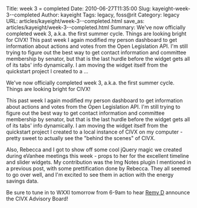 Title: week 3 = completed
Date: 2010-06-27T11:35:00
Slug: kayeight-week-3--completed
Author: kayeight
Tags: legacy, foss@rit
Category: legacy
URL: articles/kayeight/week-3--completed.html
save_as: articles/kayeight/week-3--completed.html
Summary: We've now officially completed week 3, a.k.a. the first summer cycle. Things are looking bright for CIVX!  This past week I again modified my person dashboard to get information about actions and votes from the Open Legislation API. I'm still trying to figure out the best way to get contact information and committee membership by senator, but that is the last hurdle before the widget gets all of its tabs' info dynamically. I am moving the widget itself from the quickstart project I created to a  ... 

We've now officially completed week 3, a.k.a. the first summer cycle. Things
are looking bright for CIVX!

This past week I again modified my person dashboard to get information about
actions and votes from the Open Legislation API. I'm still trying to figure
out the best way to get contact information and committee membership by
senator, but that is the last hurdle before the widget gets all of its tabs'
info dynamically. I am moving the widget itself from the quickstart project I
created to a local instance of CIVX on my computer - pretty sweet to actually
see the "behind the scenes" of CIVX.

Also, Rebecca and I got to show off some cool jQuery magic we created during
eVanhee meetings this week - props to her for the excellent timeline and
slider widgets. My contribution was the Img Notes plugin I mentioned in a
previous post, with some prettification done by Rebecca. They all seemed to go
over well, and I'm excited to see them in action with the energy savings data.

Be sure to tune in to WXXI tomorrow from 6-9am to hear [Remy
D](http://foss.rit.edu/user/1) announce the CIVX Advisory Board!

